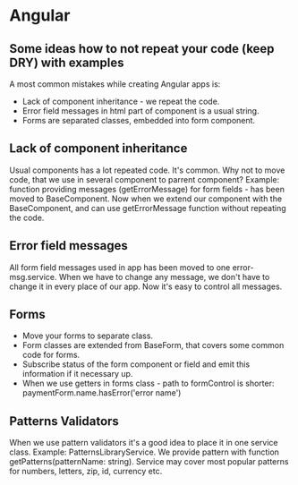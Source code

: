 # Angular

## Some ideas how to not repeat your code (keep DRY) with examples

A most common mistakes while creating Angular apps is:
- Lack of component inheritance - we repeat the code.
- Error field messages in html part of component is a usual string.
- Forms are separated classes, embedded into form component.

## Lack of component inheritance
Usual components has a lot repeated code. It's common.
Why not to move code, that we use in several component to parrent component?
Example: function providing messages (getErrorMessage) for form fields - has been moved to BaseComponent.
Now when we extend our component with the BaseComponent, and can use getErrorMessage function without repeating the code.

## Error field messages
All form field messages used in app has been moved to one error-msg.service.
When we have to change any message, we don't have to change it in every place of our app.
Now it's easy to control all messages. 

## Forms
- Move your forms to separate class.
- Form classes are extended from BaseForm, that covers some common code for forms. 
- Subscribe status of the form component or field and emit this information if it necessary up.
- When we use getters in forms class - path to formControl is shorter: paymentForm.name.hasError('error name')

## Patterns Validators
When we use pattern validators it's a good idea to place it in one service class. Example: PatternsLibraryService.
We provide pattern with function getPatterns(patternName: string).
Service may cover most popular patterns for numbers, letters, zip, id, currency etc.
